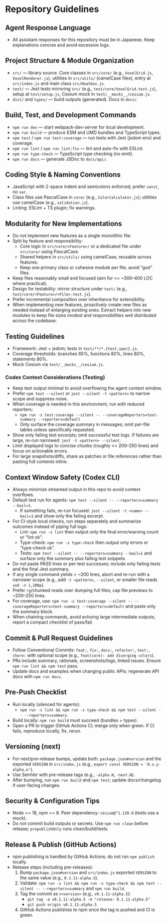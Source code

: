 # Repository Guidelines

## Agent Response Language
- All assistant responses for this repository must be in Japanese. Keep explanations concise and avoid excessive logs.

## Project Structure & Module Organization
- `src/` — library source. Core classes in `src/core/` (e.g., `VoxelGrid.js`, `VoxelRenderer.js`), utilities in `src/utils/` (camelCase files), entry at `src/index.js` and main class `src/Heatbox.js`.
- `test/` — Jest tests mirroring `src/` (e.g., `test/core/VoxelGrid.test.js`), setup at `test/setup.js`, Cesium mock in `test/__mocks__/cesium.js`.
- `dist/` and `types/` — build outputs (generated). Docs in `docs/`.

## Build, Test, and Development Commands
- `npm run dev` — start webpack-dev-server for local development.
- `npm run build` — produce ESM and UMD bundles and TypeScript types.
- `npm test` / `npm run test:coverage` — run tests with Jest (jsdom env) and coverage.
- `npm run lint` / `npm run lint:fix` — lint and auto-fix with ESLint.
- `npm run type-check` — TypeScript type checking (no emit).
- `npm run docs` — generate JSDoc to `docs/api/`.

## Coding Style & Naming Conventions
- JavaScript with 2-space indent and semicolons enforced; prefer `const`, no `var`.
- Class files use PascalCase in `core/` (e.g., `ColorCalculator.js`); utilities use camelCase (e.g., `validation.js`).
- Linting: ESLint + TS plugin; fix warnings.

## Modularity for New Implementations
- Do not implement new features as a single monolithic file.
- Split by feature and responsibility:
  - Core logic in `src/core/<Feature>/` or a dedicated file under `src/core/` using PascalCase.
  - Shared helpers in `src/utils/` using camelCase, reusable across features.
  - Keep one primary class or cohesive module per file; avoid “god” files.
- Keep files reasonably small and focused (aim for <= ~300–400 LOC where practical).
- Design for testability: mirror structure under `test/` (e.g., `test/core/<Feature>/<File>.test.js`).
- Prefer incremental composition over inheritance for extensibility.
 - When implementing new features, proactively create new files as needed instead of enlarging existing ones. Extract helpers into new modules to keep file sizes modest and responsibilities well distributed across the codebase.

## Testing Guidelines
- Framework: Jest + jsdom; tests in `test/**/*.{test,spec}.js`.
- Coverage thresholds: branches 65%, functions 80%, lines 80%, statements 80%.
- Mock Cesium via `test/__mocks__/cesium.js`.

### Codex Context Considerations (Testing)
- Keep test output minimal to avoid overflowing the agent context window.
- Prefer `npm test --silent` or `jest --silent -t <pattern>` to narrow scope and suppress noise.
- When coverage is needed in this environment, run with reduced reporters:
  - `npm run -s test:coverage --silent -- --coverageReporters=text-summary --reporters=default`
  - Only surface the coverage summary in messages; omit per-file tables unless specifically requested.
- Show only failing test excerpts; omit successful test logs. If failures are large, re-run narrowed: `jest -t <pattern> --silent`.
- Limit displayed logs to concise chunks (roughly <= 200–250 lines) and focus on actionable errors.
- For large snapshots/diffs, share as patches or file references rather than pasting full contents inline.

## Context Window Safety (Codex CLI)
- Always minimize streamed output in this repo to avoid context overflows.
- Default test run for agents: `npm test --silent -- --reporters=summary --bail=1`.
  - If something fails, re-run focused: `jest --silent -t <name> --bail=1` and show only the failing excerpt.
- For CI-style local checks, run steps separately and summarize outcomes instead of piping full logs:
  - Lint: `npm run -s lint` then output only the final error/warning count or "lint ok".
  - Type-check: `npm run -s type-check` then output only errors or "type-check ok".
  - Tests: `npm test --silent -- --reporters=summary --bail=1` and surface only the summary plus failing test snippets.
- Do not paste PASS lines or per-test successes; include only failing tests and the final Jest summary.
- If any single command yields > ~200 lines, abort and re-run with a narrower scope (e.g., add `-t <pattern>`, `--silent`, or smaller file reads `sed -n 1,200p`).
- Prefer `rg`/chunked reads over dumping full files; cap file previews to ~200–250 lines.
- For coverage, use: `npm run -s test:coverage --silent -- --coverageReporters=text-summary --reporters=default` and paste only the summary block.
- When chaining commands, avoid echoing large intermediate outputs; report a compact checklist of pass/fail.

## Commit & Pull Request Guidelines
- Follow Conventional Commits: `feat:`, `fix:`, `docs:`, `refactor:`, `test:`, `chore:` with optional scope (e.g., `feat(core): add diverging colors`).
- PRs include summary, rationale, screenshots/logs, linked issues. Ensure `npm run lint && npm test` pass.
- Update docs and examples when changing public APIs; regenerate API docs with `npm run docs`.

## Pre-Push Checklist
- Run locally (silenced for agents):
  - `npm run -s lint && npm run -s type-check && npm test --silent -- --reporters=summary`.
- Build locally: `npm run build` must succeed (bundles + types).
- Open a PR to trigger GitHub Actions CI; merge only when green. If CI fails, reproduce locally, fix, rerun.

## Versioning (next)
- For next/pre-release bumps, update both: `package.json#version` and the exported `VERSION` in `src/index.js` (e.g., `export const VERSION = '0.x.y-alpha.n'`).
- Use SemVer with pre-release tags (e.g., `-alpha.N`, `-next.N`).
- After bumping, run `npm run build` and `npm test`; update docs/changelog if user-facing changes.

## Security & Configuration Tips
- Node >= 18, npm >= 8. Peer dependency: `cesium@^1.120.0` (tests use a mock).
- Do not commit build outputs or secrets. Use `npm run clean` before release; `prepublishOnly` runs clean/build/tests.

## Release & Publish (GitHub Actions)
- npm publishing is handled by GitHub Actions; do not run `npm publish` locally.
- Release steps (including pre-releases):
  1. Bump `package.json#version` and `src/index.js` exported `VERSION` to the same value (e.g., `0.1.11-alpha.5`).
  2. Validate: `npm run -s lint && npm run -s type-check && npm test --silent -- --reporters=summary` and `npm run build`.
  3. Tag the commit as `v<version>` (e.g., `v0.1.11-alpha.5`):
     - `git tag -a v0.1.11-alpha.5 -m "release: 0.1.11-alpha.5"`
     - `git push origin v0.1.11-alpha.5`
  4. GitHub Actions publishes to npm once the tag is pushed and CI is green.
